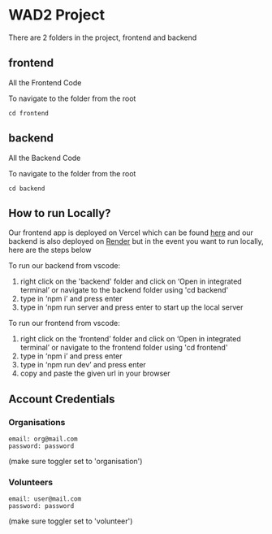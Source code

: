 # WAD2 Project

There are 2 folders in the project, frontend and backend

## frontend

All the Frontend Code

To navigate to the folder from the root

```
cd frontend
```

## backend

All the Backend Code

To navigate to the folder from the root

```
cd backend
```

## How to run Locally?

Our frontend app is deployed on Vercel which can be found [here](https://wad-2-project-t1.vercel.app/) and our backend is also deployed on [Render](https://render.com/) but in the event you want to run locally, here are the steps below

To run our backend from vscode:

1. right click on the 'backend' folder and click on ‘Open in integrated terminal’ or navigate to the backend folder using 'cd backend'
2. type in ‘npm i’ and press enter
3. type in ‘npm run server and press enter to start up the local server

To run our frontend from vscode:

1. right click on the ‘frontend’ folder and click on ‘Open in integrated terminal’ or navigate to the frontend folder using 'cd frontend'
2. type in ‘npm i’ and press enter
3. type in ‘npm run dev’ and press enter
4. copy and paste the given url in your browser

## Account Credentials

### Organisations

```
email: org@mail.com
password: password
```

(make sure toggler set to 'organisation')

### Volunteers

```
email: user@mail.com
password: password
```

(make sure toggler set to 'volunteer')
